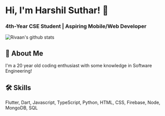 # Hi, I'm Harshil Suthar! 👋

<h3 align="Left">4th-Year CSE Student | Aspiring Mobile/Web Developer</h3>

![Rivaan's github stats](https://github-readme-stats.vercel.app/api?username=Harshil427&show_icons=true&theme=react)
## 🚀 About Me
I'm a 20 year old coding enthusiast with some knowledge in Software Engineering!

## 🛠 Skills
Flutter, Dart, Javascript, TypeScript, Python, HTML, CSS, Firebase, Node, MongoDB, SQL
